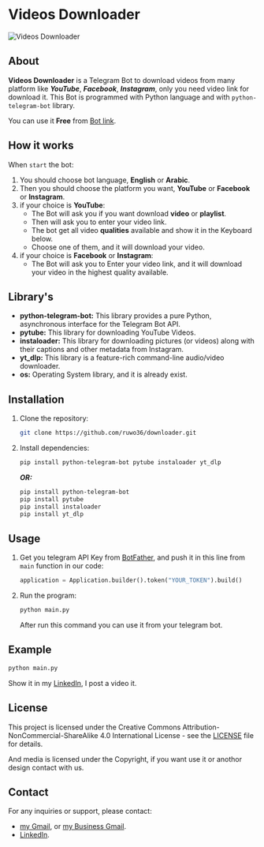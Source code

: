 
# Videos Downloader

![Videos Downloader](Videos_Downloader.gif)

## About

**Videos Downloader** is a Telegram Bot to download videos from many platform like _**YouTube**_, **_Facebook_**, **_Instagram_**,
only you need video link for download it.
This Bot is programmed with Python language and with `python-telegram-bot` library.

You can use it **Free** from [Bot link](https://t.me/abrtjuig_bot).

## How it works

When `start` the bot:

1. You should choose bot language, **English** or **Arabic**.
2. Then you should choose the platform you want, **YouTube** or **Facebook** or **Instagram**.
3. if your choice is **YouTube**:
   - The Bot will ask you if you want download **video** or **playlist**.
   - Then will ask you to enter your video link.
   - The bot get all video **qualities** available and show it in the Keyboard below.
   - Choose one of them, and it will download your video.
4. if your choice is **Facebook** or **Instagram**:
   - The Bot will ask you to Enter your video link, and it will download your video in the highest quality available.

## Library's

- **python-telegram-bot:** This library provides a pure Python, asynchronous interface for the Telegram Bot API.
- **pytube:** This library for downloading YouTube Videos.
- **instaloader:** This library for downloading pictures (or videos) along with their captions and other metadata from Instagram.
- **yt_dlp:** This library is a feature-rich command-line audio/video downloader.
- **os:** Operating System library, and it is already exist.

## Installation

1. Clone the repository:

   ```bash
   git clone https://github.com/ruwo36/downloader.git
   ```

2. Install dependencies:

   ```bash
   pip install python-telegram-bot pytube instaloader yt_dlp
   ```
   **_OR:_**
   ```bash
   pip install python-telegram-bot
   pip install pytube
   pip install instaloader
   pip install yt_dlp
   ```

## Usage

1. Get you telegram API Key from [BotFather](https://t.me/BotFather), and push it in this line from `main` function in our code:

   ```python
   application = Application.builder().token("YOUR_TOKEN").build()
   ```

2. Run the program:

   ```bash
   python main.py
   ```

   After run this command you can use it from your telegram bot.

## Example

```bash
python main.py
```
Show it in my [LinkedIn](https://www.linkedin.com/in/ali-n-ajeeb), I post a video it.

## License

This project is licensed under the Creative Commons Attribution-NonCommercial-ShareAlike 4.0 International License - see the [LICENSE](LICENSE) file for details.

And media is licensed under the Copyright, if you want use it or anothor design contact with us.

## Contact

For any inquiries or support, please contact:
- [my Gmail](mailto:mayasajeeb123@gmail.com), or [my Business Gmail](mailto:it.academy.info1@gmail.com).
- [LinkedIn](https://www.linkedin.com/in/ali-n-ajeeb).
